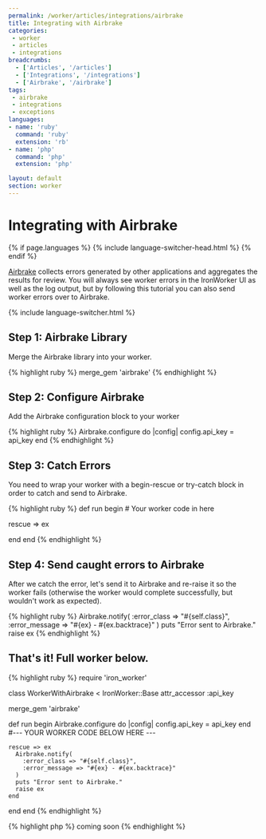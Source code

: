 ```yaml
---
permalink: /worker/articles/integrations/airbrake
title: Integrating with Airbrake
categories:
 - worker
 - articles
 - integrations
breadcrumbs:
  - ['Articles', '/articles']
  - ['Integrations', '/integrations']
  - ['Airbrake', '/airbrake']
tags:
 - airbrake
 - integrations
 - exceptions
languages:
- name: 'ruby'
  command: 'ruby'
  extension: 'rb'
- name: 'php'
  command: 'php'
  extension: 'php'

layout: default
section: worker
---
```


# Integrating with Airbrake

{% if page.languages %}
{% include language-switcher-head.html %}
{% endif %}

[Airbrake](http://www.airbrake.io) collects errors generated by other applications and aggregates the results for review. You
will always see worker errors in the IronWorker UI as well as the log output, but by following this tutorial you can also
send worker errors over to Airbrake.

{% include language-switcher.html %}

## Step 1: Airbrake Library

Merge the Airbrake library into your worker.

<div class="ruby">
{% highlight ruby %}
merge_gem 'airbrake'
{% endhighlight %}
</div>


## Step 2: Configure Airbrake

Add the Airbrake configuration block to your worker

<div class="ruby">
{% highlight ruby %}
Airbrake.configure do |config|
  config.api_key = api_key
end
{% endhighlight %}
</div>



## Step 3: Catch Errors

You need to wrap your worker with a begin-rescue or try-catch block in order to catch and send to Airbrake.

<div class="ruby">
{% highlight ruby %}
def run
  begin
    # Your worker code in here

  rescue => ex

  end
end
{% endhighlight %}
</div>



## Step 4: Send caught errors to Airbrake

After we catch the error, let's send it to Airbrake and re-raise it so the worker fails (otherwise the worker would complete successfully, but wouldn't work as expected).

<div class="ruby">
{% highlight ruby %}
Airbrake.notify(
  :error_class => "#{self.class}",
  :error_message => "#{ex} - #{ex.backtrace}"
)
puts "Error sent to Airbrake."
raise ex
{% endhighlight %}
</div>





## That's it! Full worker below.

<div class="ruby">
{% highlight ruby %}
require 'iron_worker'

class WorkerWithAirbrake < IronWorker::Base
  attr_accessor :api_key

  merge_gem 'airbrake'

  def run
    begin
      Airbrake.configure do |config|
        config.api_key = api_key
      end
      #--- YOUR WORKER CODE BELOW HERE ---


    rescue => ex
      Airbrake.notify(
        :error_class => "#{self.class}",
        :error_message => "#{ex} - #{ex.backtrace}"
      )
      puts "Error sent to Airbrake."
      raise ex
    end
  end
end
{% endhighlight %}
</div>


<div class="php">
{% highlight php %}
coming soon
{% endhighlight %}
</div>

